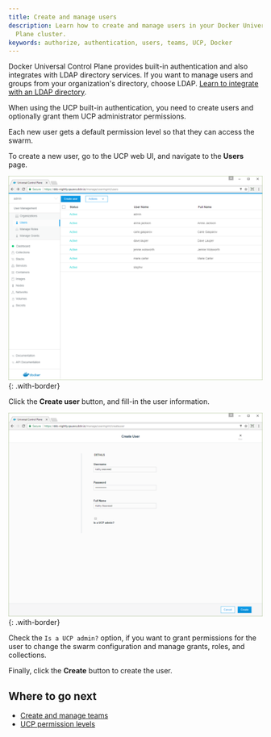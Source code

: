 ```yaml
---
title: Create and manage users
description: Learn how to create and manage users in your Docker Universal Control
  Plane cluster.
keywords: authorize, authentication, users, teams, UCP, Docker
---
```


Docker Universal Control Plane provides built-in authentication and also
integrates with LDAP directory services. If you want to manage
users and groups from your organization's directory, choose LDAP. 
[Learn to integrate with an LDAP directory](../configure/external-auth/index.md).

When using the UCP built-in authentication, you need to create users and
optionally grant them UCP administrator permissions.

Each new user gets a default permission level so that they can access the
swarm.

To create a new user, go to the UCP web UI, and navigate to the
**Users** page.

![](../images/create-users-1.png){: .with-border}

Click the **Create user** button, and fill-in the user information.

![](../images/create-users-2.png){: .with-border}

Check the `Is a UCP admin?` option, if you want to grant permissions for the
user to change the swarm configuration and manage grants, roles, and
collections.

Finally, click the **Create** button to create the user.

## Where to go next

* [Create and manage teams](create-and-manage-teams.md)
* [UCP permission levels](permission-levels.md)
